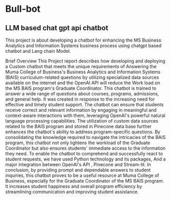 # Bull-bot
LLM based chat gpt api chatbot 
------

This project is about developing a chatbot for  enhancing the MS Business Analytics and Information Systems business process using chatgpt based chatbot and Lang chain Model. 

Brief Overview
This Project report describes how developing and deploying a Custom
chatbot that meets the unique requirements of Answering the Muma
College of Business's Business Analytics and Information Systems
(BAIS) curriculum-related questions by utilizing specialized data sources
available on the internet and the OpenAI API will reduce the Work load
on the MS BAIS program's Graduate Coordinator.
This chatbot is trained to answer a wide range of questions about courses,
programs, admissions, and general help. It was created in response to the
increasing need for effective and timely student support. The chatbot can
ensure that students receive correct and relevant information by engaging
in meaningful and context-aware interactions with them, leveraging
OpenAI's powerful natural language processing capabilities.
The utilization of custom data sources related to the BAIS program and
stored in Pinecone data base further enhances the chatbot's ability to
address program-specific questions. By consolidating the knowledge
required to navigate the intricacies of the BAIS program, this chatbot not
only lightens the workload of the Graduate Coordinator but also ensures
students' immediate access to the information they need.
To enable the chatbot to comprehend and successfully react to student
requests, we have used Python technology and its packages, And a major
integration between OpenAI's API , Pinecone and Stream-lit.
In conclusion, by providing prompt and dependable answers to student
inquiries, this chatbot proves to be a useful resource at Muma College of
Business, especially for the Graduate Coordinator of the MS BAIS
program. It increases student happiness and overall program efficiency by
streamlining communication and improving student assistance.
